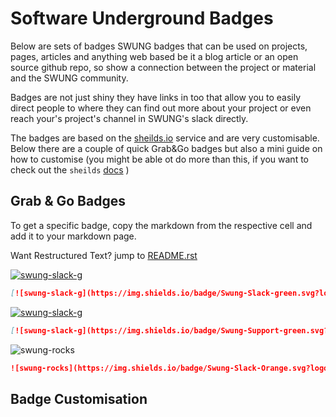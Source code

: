 # Software Underground Badges

Below are sets of badges SWUNG badges that can be used on projects, pages, articles and anything web based be it a blog article or an open source github repo, so show a connection between the project or material and the SWUNG community.

Badges are not just shiny they have links in too that allow you to easily direct people to where they can find out more about your project or even reach your's project's channel in SWUNG's slack directly. 

The badges are based on the [sheilds.io]() service and are very customisable. Below there are a couple of quick Grab&Go badges but also a mini guide on how to customise (you might be able ot do more than this, if you want to check out the `sheilds` [docs]() )


## Grab & Go Badges

To get a specific badge, copy the markdown from the respective cell and add it to your markdown page.

Want Restructured Text? jump to [README.rst](README.rst)

[![swung-slack-g](https://img.shields.io/badge/Swung-Slack-green.svg?logo=data%3Aimage%2Fpng%3Bbase64%2CiVBORw0KGgoAAAANSUhEUgAAABoAAAAaCAYAAACpSkzOAAAABmJLR0QA%2FwD%2FAP%2BgvaeTAAAACXBIWXMAAA7DAAAOwwHHb6hkAAAAB3RJTUUH5AYaFSENGSa5qgAABmZJREFUSMeFlltsVNcVhr%2B1z5m7Zzy%2BxaBwcQrGQOpgCAkKtSBQIqJepKhPBULpQ6sKBVWVKqXtSy%2BR0qYXqa2qRmlDCzjBEZGKUCK1TWqlNiGIEKDQBtf4Fki4OIxnxrex53LOXn2YwbjEtOvlHG3tvX%2Btf%2B21%2Fl%2BYJ1QVEbn1vwLYBWwCVgG1lW0ZoA%2FoAQ6LSP%2BdZ%2BeGzAMiIqK%2Bem0GpxNYVeBj3j2b4NCfM2QnfAAaa11al4fZuCZK24owQJ9v%2BbLryIVbd9wVSNUaEWNVtQPYfXHmAD0T32ZJeBM1Q8d0zzMDUpMwAFgLJU%2BxClURw9NfqedLWxMAHSKyR1WNiNhPAM0B6c%2FbdPORTLuOeUMSNkmMBHgyeo32bwwRDMh8bDM%2BZVl0j6uvPrdYknFnSESWzwUzt%2BkyVlUHx7zh5j%2BmPkXBjosjLkWdominiMQ%2BoiEZxuq8OFRXGXJ5K5%2Fde5nha8VlqjooIlZVBcBUiqeqemjGppd1ptfhSpS8pmmN7GVf4whPNY4Di9m%2BMcR03nK3sBbCQeFbv7gBsExVOyp3l6nz1VtjcM4fTK3Uok5IXtPsrHuPevcBXk8d4dWPX6I%2BsIB9wf1s%2B2Y%2FVbFynUIBIeDeplIECiXl5Iv3kbLogogRgbWukfNumT%2FnlYszBxj3hwXg0cQvqXcfYNu5tVyYPE%2B1G8dXn%2BfW72fH49U8sSlOPGr4SccoF4cKs3WzFrY%2BFCMUNmz%2Ba0aeWR1l15JwJ7DaVPpk1YnJ7xIxtQRNjDXRvTx%2F9ef0Tl0g6SYQhAlvmkH%2Fgv74qUaiTSG8ewJ0%2FGgRK5aG8Cts5ouWDa1RxoDRovK9i9MAq1S12QA7b5ROUdBxBIeQ1ACG49m%2FEXPis7Qk3ChHbx6Qw1dgXVeWB7uyDOctP%2Fx6w2zdrIVIyFCyiq8wXlJOZzyAXQbY%2FGGhC8EAilJ%2BVg7ufxU6IAHeSvewfQEadiDuCr%2B6NE1LU4hwUFAF1xFGRkvEjVDlgiPwVqoEsNkAq0ZKp3EIYrFM2xGm7Uc8u%2FzXjHkTmHIHoCiDM73E3IIsDCtRV3gn7QHQ0hTCt0ooKLw%2FWCAM1AcNISOcHSsBrDRAbc7eQMQBFFciHM18kaZIMz3r%2F0HO5mazytsiw%2FmTtCYiGGCkQlltwkEVjMDVmyUA6oIGR%2BDGjAWoM3f2giHAhH%2BFI5nPsDrWxqWNE9S4tUz5k1S7cQ5df4k9S6qY9JRipXtr4w5WQYH0eHkWrqxy8FTn3AvpmFmIqj%2B76EiQjNfHH1JNWFKc3vABj9V9npw%2FRXfmBNsaoTRnRAQDAgqqMJr1KBWUtUmHaR8WRgzAqAH6FgYexqd4R2Yuns5wcLSFK4U36bj%2FdbbUbGdoZoCi3uS%2Bqtt73TlNWygpqXGfZTGXnKesrwkA9BmgZ0noMZT5R0tQ4hzLfo4rhS46W%2F%2BCAn3T7%2BhDySiWMl2RkHArP8dAesKjPixYVbbUBwB6DHB4QWADIamuHPtkhE0t3ZP7ANhe9zgvXP2dfK0pymRJmQLiEYNW6mEVljYGuDzlkwwaHq51AQ4bERkAetvjP2XCT6H480AJeZsB4N7QYt7OnuSROtRXJV2wNNS4qIJvlbUtERJxhxcv5%2FlNWwygV0QGyzKBv%2FP%2ByFfZXf%2ButoR3UuXcS95mKNgxSjpN3qZZFHwUgFPjx5n2c9wo9ktrtcOZtMeWB2NEw4b2thivPLuIS1M%2BAzmrTy4O4ys7Zv1B5fsnVdWCr7PxYf7vej73ex2YeU1VVY9nu7ShG63vRo%2Fe%2FK1%2B518FbXkjo3OjO1XU2LFRzRZ9VdWDczFQ1VsCOHgpd1G%2FcG6jHrj2vPbn%2BjVdHNfr%2BRH92eXva2MPuvxEQpe%2BHdEnzm%2FQf4%2BrRo%2BldMUbGd393oS2dWU0cDSlw1OequrALVG9Q8rLsquqg2OlzLL2Myu1N5eShgB4CjEnSMSJYrX8Oj0t8UH7NMnX0iSDwmhBWRl3tKs9IcmgGRSRZqtqzFwpL4uWWKvWiMjyZKC24%2F1HbsrLn95Pwk3gCpS0yIw%2Fg6clPC2RLc3QmzvJupoARQsvrItxZmtSkkFz6E6Q%2F2m3PFta44jbCaw%2BO3GK7uybnJs8xfXC1fLYCdTz9NIfsCS0mYVhAHp9ZYdr5J%2F%2F127dxUA2AzuBzRUDWVfZlq4YyG6gs9ImdzWQ%2FwFNRlgCFdG5bAAAAABJRU5ErkJggg%3D%3D)](https://swung.slack.com/)

```markdown
[![swung-slack-g](https://img.shields.io/badge/Swung-Slack-green.svg?logo=data%3Aimage%2Fpng%3Bbase64%2CiVBORw0KGgoAAAANSUhEUgAAABoAAAAaCAYAAACpSkzOAAAABmJLR0QA%2FwD%2FAP%2BgvaeTAAAACXBIWXMAAA7DAAAOwwHHb6hkAAAAB3RJTUUH5AYaFSENGSa5qgAABmZJREFUSMeFlltsVNcVhr%2B1z5m7Zzy%2BxaBwcQrGQOpgCAkKtSBQIqJepKhPBULpQ6sKBVWVKqXtSy%2BR0qYXqa2qRmlDCzjBEZGKUCK1TWqlNiGIEKDQBtf4Fki4OIxnxrex53LOXn2YwbjEtOvlHG3tvX%2Btf%2B21%2Fl%2BYJ1QVEbn1vwLYBWwCVgG1lW0ZoA%2FoAQ6LSP%2BdZ%2BeGzAMiIqK%2Bem0GpxNYVeBj3j2b4NCfM2QnfAAaa11al4fZuCZK24owQJ9v%2BbLryIVbd9wVSNUaEWNVtQPYfXHmAD0T32ZJeBM1Q8d0zzMDUpMwAFgLJU%2BxClURw9NfqedLWxMAHSKyR1WNiNhPAM0B6c%2FbdPORTLuOeUMSNkmMBHgyeo32bwwRDMh8bDM%2BZVl0j6uvPrdYknFnSESWzwUzt%2BkyVlUHx7zh5j%2BmPkXBjosjLkWdominiMQ%2BoiEZxuq8OFRXGXJ5K5%2Fde5nha8VlqjooIlZVBcBUiqeqemjGppd1ptfhSpS8pmmN7GVf4whPNY4Di9m%2BMcR03nK3sBbCQeFbv7gBsExVOyp3l6nz1VtjcM4fTK3Uok5IXtPsrHuPevcBXk8d4dWPX6I%2BsIB9wf1s%2B2Y%2FVbFynUIBIeDeplIECiXl5Iv3kbLogogRgbWukfNumT%2FnlYszBxj3hwXg0cQvqXcfYNu5tVyYPE%2B1G8dXn%2BfW72fH49U8sSlOPGr4SccoF4cKs3WzFrY%2BFCMUNmz%2Ba0aeWR1l15JwJ7DaVPpk1YnJ7xIxtQRNjDXRvTx%2F9ef0Tl0g6SYQhAlvmkH%2Fgv74qUaiTSG8ewJ0%2FGgRK5aG8Cts5ouWDa1RxoDRovK9i9MAq1S12QA7b5ROUdBxBIeQ1ACG49m%2FEXPis7Qk3ChHbx6Qw1dgXVeWB7uyDOctP%2Fx6w2zdrIVIyFCyiq8wXlJOZzyAXQbY%2FGGhC8EAilJ%2BVg7ufxU6IAHeSvewfQEadiDuCr%2B6NE1LU4hwUFAF1xFGRkvEjVDlgiPwVqoEsNkAq0ZKp3EIYrFM2xGm7Uc8u%2FzXjHkTmHIHoCiDM73E3IIsDCtRV3gn7QHQ0hTCt0ooKLw%2FWCAM1AcNISOcHSsBrDRAbc7eQMQBFFciHM18kaZIMz3r%2F0HO5mazytsiw%2FmTtCYiGGCkQlltwkEVjMDVmyUA6oIGR%2BDGjAWoM3f2giHAhH%2BFI5nPsDrWxqWNE9S4tUz5k1S7cQ5df4k9S6qY9JRipXtr4w5WQYH0eHkWrqxy8FTn3AvpmFmIqj%2B76EiQjNfHH1JNWFKc3vABj9V9npw%2FRXfmBNsaoTRnRAQDAgqqMJr1KBWUtUmHaR8WRgzAqAH6FgYexqd4R2Yuns5wcLSFK4U36bj%2FdbbUbGdoZoCi3uS%2Bqtt73TlNWygpqXGfZTGXnKesrwkA9BmgZ0noMZT5R0tQ4hzLfo4rhS46W%2F%2BCAn3T7%2BhDySiWMl2RkHArP8dAesKjPixYVbbUBwB6DHB4QWADIamuHPtkhE0t3ZP7ANhe9zgvXP2dfK0pymRJmQLiEYNW6mEVljYGuDzlkwwaHq51AQ4bERkAetvjP2XCT6H480AJeZsB4N7QYt7OnuSROtRXJV2wNNS4qIJvlbUtERJxhxcv5%2FlNWwygV0QGyzKBv%2FP%2ByFfZXf%2ButoR3UuXcS95mKNgxSjpN3qZZFHwUgFPjx5n2c9wo9ktrtcOZtMeWB2NEw4b2thivPLuIS1M%2BAzmrTy4O4ys7Zv1B5fsnVdWCr7PxYf7vej73ex2YeU1VVY9nu7ShG63vRo%2Fe%2FK1%2B518FbXkjo3OjO1XU2LFRzRZ9VdWDczFQ1VsCOHgpd1G%2FcG6jHrj2vPbn%2BjVdHNfr%2BRH92eXva2MPuvxEQpe%2BHdEnzm%2FQf4%2BrRo%2BldMUbGd393oS2dWU0cDSlw1OequrALVG9Q8rLsquqg2OlzLL2Myu1N5eShgB4CjEnSMSJYrX8Oj0t8UH7NMnX0iSDwmhBWRl3tKs9IcmgGRSRZqtqzFwpL4uWWKvWiMjyZKC24%2F1HbsrLn95Pwk3gCpS0yIw%2Fg6clPC2RLc3QmzvJupoARQsvrItxZmtSkkFz6E6Q%2F2m3PFta44jbCaw%2BO3GK7uybnJs8xfXC1fLYCdTz9NIfsCS0mYVhAHp9ZYdr5J%2F%2F127dxUA2AzuBzRUDWVfZlq4YyG6gs9ImdzWQ%2FwFNRlgCFdG5bAAAAABJRU5ErkJggg%3D%3D)](https://swung.slack.com/)
```

[![swung-slack-g](https://img.shields.io/badge/Swung-Support-green.svg?logo=data%3Aimage%2Fpng%3Bbase64%2CiVBORw0KGgoAAAANSUhEUgAAABoAAAAaCAYAAACpSkzOAAAABmJLR0QA%2FwD%2FAP%2BgvaeTAAAACXBIWXMAAA7DAAAOwwHHb6hkAAAAB3RJTUUH5AYaFSENGSa5qgAABmZJREFUSMeFlltsVNcVhr%2B1z5m7Zzy%2BxaBwcQrGQOpgCAkKtSBQIqJepKhPBULpQ6sKBVWVKqXtSy%2BR0qYXqa2qRmlDCzjBEZGKUCK1TWqlNiGIEKDQBtf4Fki4OIxnxrex53LOXn2YwbjEtOvlHG3tvX%2Btf%2B21%2Fl%2BYJ1QVEbn1vwLYBWwCVgG1lW0ZoA%2FoAQ6LSP%2BdZ%2BeGzAMiIqK%2Bem0GpxNYVeBj3j2b4NCfM2QnfAAaa11al4fZuCZK24owQJ9v%2BbLryIVbd9wVSNUaEWNVtQPYfXHmAD0T32ZJeBM1Q8d0zzMDUpMwAFgLJU%2BxClURw9NfqedLWxMAHSKyR1WNiNhPAM0B6c%2FbdPORTLuOeUMSNkmMBHgyeo32bwwRDMh8bDM%2BZVl0j6uvPrdYknFnSESWzwUzt%2BkyVlUHx7zh5j%2BmPkXBjosjLkWdominiMQ%2BoiEZxuq8OFRXGXJ5K5%2Fde5nha8VlqjooIlZVBcBUiqeqemjGppd1ptfhSpS8pmmN7GVf4whPNY4Di9m%2BMcR03nK3sBbCQeFbv7gBsExVOyp3l6nz1VtjcM4fTK3Uok5IXtPsrHuPevcBXk8d4dWPX6I%2BsIB9wf1s%2B2Y%2FVbFynUIBIeDeplIECiXl5Iv3kbLogogRgbWukfNumT%2FnlYszBxj3hwXg0cQvqXcfYNu5tVyYPE%2B1G8dXn%2BfW72fH49U8sSlOPGr4SccoF4cKs3WzFrY%2BFCMUNmz%2Ba0aeWR1l15JwJ7DaVPpk1YnJ7xIxtQRNjDXRvTx%2F9ef0Tl0g6SYQhAlvmkH%2Fgv74qUaiTSG8ewJ0%2FGgRK5aG8Cts5ouWDa1RxoDRovK9i9MAq1S12QA7b5ROUdBxBIeQ1ACG49m%2FEXPis7Qk3ChHbx6Qw1dgXVeWB7uyDOctP%2Fx6w2zdrIVIyFCyiq8wXlJOZzyAXQbY%2FGGhC8EAilJ%2BVg7ufxU6IAHeSvewfQEadiDuCr%2B6NE1LU4hwUFAF1xFGRkvEjVDlgiPwVqoEsNkAq0ZKp3EIYrFM2xGm7Uc8u%2FzXjHkTmHIHoCiDM73E3IIsDCtRV3gn7QHQ0hTCt0ooKLw%2FWCAM1AcNISOcHSsBrDRAbc7eQMQBFFciHM18kaZIMz3r%2F0HO5mazytsiw%2FmTtCYiGGCkQlltwkEVjMDVmyUA6oIGR%2BDGjAWoM3f2giHAhH%2BFI5nPsDrWxqWNE9S4tUz5k1S7cQ5df4k9S6qY9JRipXtr4w5WQYH0eHkWrqxy8FTn3AvpmFmIqj%2B76EiQjNfHH1JNWFKc3vABj9V9npw%2FRXfmBNsaoTRnRAQDAgqqMJr1KBWUtUmHaR8WRgzAqAH6FgYexqd4R2Yuns5wcLSFK4U36bj%2FdbbUbGdoZoCi3uS%2Bqtt73TlNWygpqXGfZTGXnKesrwkA9BmgZ0noMZT5R0tQ4hzLfo4rhS46W%2F%2BCAn3T7%2BhDySiWMl2RkHArP8dAesKjPixYVbbUBwB6DHB4QWADIamuHPtkhE0t3ZP7ANhe9zgvXP2dfK0pymRJmQLiEYNW6mEVljYGuDzlkwwaHq51AQ4bERkAetvjP2XCT6H480AJeZsB4N7QYt7OnuSROtRXJV2wNNS4qIJvlbUtERJxhxcv5%2FlNWwygV0QGyzKBv%2FP%2ByFfZXf%2ButoR3UuXcS95mKNgxSjpN3qZZFHwUgFPjx5n2c9wo9ktrtcOZtMeWB2NEw4b2thivPLuIS1M%2BAzmrTy4O4ys7Zv1B5fsnVdWCr7PxYf7vej73ex2YeU1VVY9nu7ShG63vRo%2Fe%2FK1%2B518FbXkjo3OjO1XU2LFRzRZ9VdWDczFQ1VsCOHgpd1G%2FcG6jHrj2vPbn%2BjVdHNfr%2BRH92eXva2MPuvxEQpe%2BHdEnzm%2FQf4%2BrRo%2BldMUbGd393oS2dWU0cDSlw1OequrALVG9Q8rLsquqg2OlzLL2Myu1N5eShgB4CjEnSMSJYrX8Oj0t8UH7NMnX0iSDwmhBWRl3tKs9IcmgGRSRZqtqzFwpL4uWWKvWiMjyZKC24%2F1HbsrLn95Pwk3gCpS0yIw%2Fg6clPC2RLc3QmzvJupoARQsvrItxZmtSkkFz6E6Q%2F2m3PFta44jbCaw%2BO3GK7uybnJs8xfXC1fLYCdTz9NIfsCS0mYVhAHp9ZYdr5J%2F%2F127dxUA2AzuBzRUDWVfZlq4YyG6gs9ImdzWQ%2FwFNRlgCFdG5bAAAAABJRU5ErkJggg%3D%3D)](https://swung.slack.com/)

```markdown
[![swung-slack-g](https://img.shields.io/badge/Swung-Support-green.svg?logo=data%3Aimage%2Fpng%3Bbase64%2CiVBORw0KGgoAAAANSUhEUgAAABoAAAAaCAYAAACpSkzOAAAABmJLR0QA%2FwD%2FAP%2BgvaeTAAAACXBIWXMAAA7DAAAOwwHHb6hkAAAAB3RJTUUH5AYaFSENGSa5qgAABmZJREFUSMeFlltsVNcVhr%2B1z5m7Zzy%2BxaBwcQrGQOpgCAkKtSBQIqJepKhPBULpQ6sKBVWVKqXtSy%2BR0qYXqa2qRmlDCzjBEZGKUCK1TWqlNiGIEKDQBtf4Fki4OIxnxrex53LOXn2YwbjEtOvlHG3tvX%2Btf%2B21%2Fl%2BYJ1QVEbn1vwLYBWwCVgG1lW0ZoA%2FoAQ6LSP%2BdZ%2BeGzAMiIqK%2Bem0GpxNYVeBj3j2b4NCfM2QnfAAaa11al4fZuCZK24owQJ9v%2BbLryIVbd9wVSNUaEWNVtQPYfXHmAD0T32ZJeBM1Q8d0zzMDUpMwAFgLJU%2BxClURw9NfqedLWxMAHSKyR1WNiNhPAM0B6c%2FbdPORTLuOeUMSNkmMBHgyeo32bwwRDMh8bDM%2BZVl0j6uvPrdYknFnSESWzwUzt%2BkyVlUHx7zh5j%2BmPkXBjosjLkWdominiMQ%2BoiEZxuq8OFRXGXJ5K5%2Fde5nha8VlqjooIlZVBcBUiqeqemjGppd1ptfhSpS8pmmN7GVf4whPNY4Di9m%2BMcR03nK3sBbCQeFbv7gBsExVOyp3l6nz1VtjcM4fTK3Uok5IXtPsrHuPevcBXk8d4dWPX6I%2BsIB9wf1s%2B2Y%2FVbFynUIBIeDeplIECiXl5Iv3kbLogogRgbWukfNumT%2FnlYszBxj3hwXg0cQvqXcfYNu5tVyYPE%2B1G8dXn%2BfW72fH49U8sSlOPGr4SccoF4cKs3WzFrY%2BFCMUNmz%2Ba0aeWR1l15JwJ7DaVPpk1YnJ7xIxtQRNjDXRvTx%2F9ef0Tl0g6SYQhAlvmkH%2Fgv74qUaiTSG8ewJ0%2FGgRK5aG8Cts5ouWDa1RxoDRovK9i9MAq1S12QA7b5ROUdBxBIeQ1ACG49m%2FEXPis7Qk3ChHbx6Qw1dgXVeWB7uyDOctP%2Fx6w2zdrIVIyFCyiq8wXlJOZzyAXQbY%2FGGhC8EAilJ%2BVg7ufxU6IAHeSvewfQEadiDuCr%2B6NE1LU4hwUFAF1xFGRkvEjVDlgiPwVqoEsNkAq0ZKp3EIYrFM2xGm7Uc8u%2FzXjHkTmHIHoCiDM73E3IIsDCtRV3gn7QHQ0hTCt0ooKLw%2FWCAM1AcNISOcHSsBrDRAbc7eQMQBFFciHM18kaZIMz3r%2F0HO5mazytsiw%2FmTtCYiGGCkQlltwkEVjMDVmyUA6oIGR%2BDGjAWoM3f2giHAhH%2BFI5nPsDrWxqWNE9S4tUz5k1S7cQ5df4k9S6qY9JRipXtr4w5WQYH0eHkWrqxy8FTn3AvpmFmIqj%2B76EiQjNfHH1JNWFKc3vABj9V9npw%2FRXfmBNsaoTRnRAQDAgqqMJr1KBWUtUmHaR8WRgzAqAH6FgYexqd4R2Yuns5wcLSFK4U36bj%2FdbbUbGdoZoCi3uS%2Bqtt73TlNWygpqXGfZTGXnKesrwkA9BmgZ0noMZT5R0tQ4hzLfo4rhS46W%2F%2BCAn3T7%2BhDySiWMl2RkHArP8dAesKjPixYVbbUBwB6DHB4QWADIamuHPtkhE0t3ZP7ANhe9zgvXP2dfK0pymRJmQLiEYNW6mEVljYGuDzlkwwaHq51AQ4bERkAetvjP2XCT6H480AJeZsB4N7QYt7OnuSROtRXJV2wNNS4qIJvlbUtERJxhxcv5%2FlNWwygV0QGyzKBv%2FP%2ByFfZXf%2ButoR3UuXcS95mKNgxSjpN3qZZFHwUgFPjx5n2c9wo9ktrtcOZtMeWB2NEw4b2thivPLuIS1M%2BAzmrTy4O4ys7Zv1B5fsnVdWCr7PxYf7vej73ex2YeU1VVY9nu7ShG63vRo%2Fe%2FK1%2B518FbXkjo3OjO1XU2LFRzRZ9VdWDczFQ1VsCOHgpd1G%2FcG6jHrj2vPbn%2BjVdHNfr%2BRH92eXva2MPuvxEQpe%2BHdEnzm%2FQf4%2BrRo%2BldMUbGd393oS2dWU0cDSlw1OequrALVG9Q8rLsquqg2OlzLL2Myu1N5eShgB4CjEnSMSJYrX8Oj0t8UH7NMnX0iSDwmhBWRl3tKs9IcmgGRSRZqtqzFwpL4uWWKvWiMjyZKC24%2F1HbsrLn95Pwk3gCpS0yIw%2Fg6clPC2RLc3QmzvJupoARQsvrItxZmtSkkFz6E6Q%2F2m3PFta44jbCaw%2BO3GK7uybnJs8xfXC1fLYCdTz9NIfsCS0mYVhAHp9ZYdr5J%2F%2F127dxUA2AzuBzRUDWVfZlq4YyG6gs9ImdzWQ%2FwFNRlgCFdG5bAAAAABJRU5ErkJggg%3D%3D)](https://swung.slack.com/)
```

![swung-rocks](https://img.shields.io/badge/Swung-Rocks-Orange?logo=data%3Aimage%2Fpng%3Bbase64%2CiVBORw0KGgoAAAANSUhEUgAAABoAAAAaCAYAAACpSkzOAAAABmJLR0QA%2FwD%2FAP%2BgvaeTAAAACXBIWXMAAA7DAAAOwwHHb6hkAAAAB3RJTUUH5AYaFSENGSa5qgAABmZJREFUSMeFlltsVNcVhr%2B1z5m7Zzy%2BxaBwcQrGQOpgCAkKtSBQIqJepKhPBULpQ6sKBVWVKqXtSy%2BR0qYXqa2qRmlDCzjBEZGKUCK1TWqlNiGIEKDQBtf4Fki4OIxnxrex53LOXn2YwbjEtOvlHG3tvX%2Btf%2B21%2Fl%2BYJ1QVEbn1vwLYBWwCVgG1lW0ZoA%2FoAQ6LSP%2BdZ%2BeGzAMiIqK%2Bem0GpxNYVeBj3j2b4NCfM2QnfAAaa11al4fZuCZK24owQJ9v%2BbLryIVbd9wVSNUaEWNVtQPYfXHmAD0T32ZJeBM1Q8d0zzMDUpMwAFgLJU%2BxClURw9NfqedLWxMAHSKyR1WNiNhPAM0B6c%2FbdPORTLuOeUMSNkmMBHgyeo32bwwRDMh8bDM%2BZVl0j6uvPrdYknFnSESWzwUzt%2BkyVlUHx7zh5j%2BmPkXBjosjLkWdominiMQ%2BoiEZxuq8OFRXGXJ5K5%2Fde5nha8VlqjooIlZVBcBUiqeqemjGppd1ptfhSpS8pmmN7GVf4whPNY4Di9m%2BMcR03nK3sBbCQeFbv7gBsExVOyp3l6nz1VtjcM4fTK3Uok5IXtPsrHuPevcBXk8d4dWPX6I%2BsIB9wf1s%2B2Y%2FVbFynUIBIeDeplIECiXl5Iv3kbLogogRgbWukfNumT%2FnlYszBxj3hwXg0cQvqXcfYNu5tVyYPE%2B1G8dXn%2BfW72fH49U8sSlOPGr4SccoF4cKs3WzFrY%2BFCMUNmz%2Ba0aeWR1l15JwJ7DaVPpk1YnJ7xIxtQRNjDXRvTx%2F9ef0Tl0g6SYQhAlvmkH%2Fgv74qUaiTSG8ewJ0%2FGgRK5aG8Cts5ouWDa1RxoDRovK9i9MAq1S12QA7b5ROUdBxBIeQ1ACG49m%2FEXPis7Qk3ChHbx6Qw1dgXVeWB7uyDOctP%2Fx6w2zdrIVIyFCyiq8wXlJOZzyAXQbY%2FGGhC8EAilJ%2BVg7ufxU6IAHeSvewfQEadiDuCr%2B6NE1LU4hwUFAF1xFGRkvEjVDlgiPwVqoEsNkAq0ZKp3EIYrFM2xGm7Uc8u%2FzXjHkTmHIHoCiDM73E3IIsDCtRV3gn7QHQ0hTCt0ooKLw%2FWCAM1AcNISOcHSsBrDRAbc7eQMQBFFciHM18kaZIMz3r%2F0HO5mazytsiw%2FmTtCYiGGCkQlltwkEVjMDVmyUA6oIGR%2BDGjAWoM3f2giHAhH%2BFI5nPsDrWxqWNE9S4tUz5k1S7cQ5df4k9S6qY9JRipXtr4w5WQYH0eHkWrqxy8FTn3AvpmFmIqj%2B76EiQjNfHH1JNWFKc3vABj9V9npw%2FRXfmBNsaoTRnRAQDAgqqMJr1KBWUtUmHaR8WRgzAqAH6FgYexqd4R2Yuns5wcLSFK4U36bj%2FdbbUbGdoZoCi3uS%2Bqtt73TlNWygpqXGfZTGXnKesrwkA9BmgZ0noMZT5R0tQ4hzLfo4rhS46W%2F%2BCAn3T7%2BhDySiWMl2RkHArP8dAesKjPixYVbbUBwB6DHB4QWADIamuHPtkhE0t3ZP7ANhe9zgvXP2dfK0pymRJmQLiEYNW6mEVljYGuDzlkwwaHq51AQ4bERkAetvjP2XCT6H480AJeZsB4N7QYt7OnuSROtRXJV2wNNS4qIJvlbUtERJxhxcv5%2FlNWwygV0QGyzKBv%2FP%2ByFfZXf%2ButoR3UuXcS95mKNgxSjpN3qZZFHwUgFPjx5n2c9wo9ktrtcOZtMeWB2NEw4b2thivPLuIS1M%2BAzmrTy4O4ys7Zv1B5fsnVdWCr7PxYf7vej73ex2YeU1VVY9nu7ShG63vRo%2Fe%2FK1%2B518FbXkjo3OjO1XU2LFRzRZ9VdWDczFQ1VsCOHgpd1G%2FcG6jHrj2vPbn%2BjVdHNfr%2BRH92eXva2MPuvxEQpe%2BHdEnzm%2FQf4%2BrRo%2BldMUbGd393oS2dWU0cDSlw1OequrALVG9Q8rLsquqg2OlzLL2Myu1N5eShgB4CjEnSMSJYrX8Oj0t8UH7NMnX0iSDwmhBWRl3tKs9IcmgGRSRZqtqzFwpL4uWWKvWiMjyZKC24%2F1HbsrLn95Pwk3gCpS0yIw%2Fg6clPC2RLc3QmzvJupoARQsvrItxZmtSkkFz6E6Q%2F2m3PFta44jbCaw%2BO3GK7uybnJs8xfXC1fLYCdTz9NIfsCS0mYVhAHp9ZYdr5J%2F%2F127dxUA2AzuBzRUDWVfZlq4YyG6gs9ImdzWQ%2FwFNRlgCFdG5bAAAAABJRU5ErkJggg%3D%3D&link=https://softwareunderground.org/&link=https://swung.slack.com/)

```markdown
![swung-rocks](https://img.shields.io/badge/Swung-Slack-Orange.svg?logo=data%3Aimage%2Fpng%3Bbase64%2CiVBORw0KGgoAAAANSUhEUgAAABoAAAAaCAYAAACpSkzOAAAABmJLR0QA%2FwD%2FAP%2BgvaeTAAAACXBIWXMAAA7DAAAOwwHHb6hkAAAAB3RJTUUH5AYaFSENGSa5qgAABmZJREFUSMeFlltsVNcVhr%2B1z5m7Zzy%2BxaBwcQrGQOpgCAkKtSBQIqJepKhPBULpQ6sKBVWVKqXtSy%2BR0qYXqa2qRmlDCzjBEZGKUCK1TWqlNiGIEKDQBtf4Fki4OIxnxrex53LOXn2YwbjEtOvlHG3tvX%2Btf%2B21%2Fl%2BYJ1QVEbn1vwLYBWwCVgG1lW0ZoA%2FoAQ6LSP%2BdZ%2BeGzAMiIqK%2Bem0GpxNYVeBj3j2b4NCfM2QnfAAaa11al4fZuCZK24owQJ9v%2BbLryIVbd9wVSNUaEWNVtQPYfXHmAD0T32ZJeBM1Q8d0zzMDUpMwAFgLJU%2BxClURw9NfqedLWxMAHSKyR1WNiNhPAM0B6c%2FbdPORTLuOeUMSNkmMBHgyeo32bwwRDMh8bDM%2BZVl0j6uvPrdYknFnSESWzwUzt%2BkyVlUHx7zh5j%2BmPkXBjosjLkWdominiMQ%2BoiEZxuq8OFRXGXJ5K5%2Fde5nha8VlqjooIlZVBcBUiqeqemjGppd1ptfhSpS8pmmN7GVf4whPNY4Di9m%2BMcR03nK3sBbCQeFbv7gBsExVOyp3l6nz1VtjcM4fTK3Uok5IXtPsrHuPevcBXk8d4dWPX6I%2BsIB9wf1s%2B2Y%2FVbFynUIBIeDeplIECiXl5Iv3kbLogogRgbWukfNumT%2FnlYszBxj3hwXg0cQvqXcfYNu5tVyYPE%2B1G8dXn%2BfW72fH49U8sSlOPGr4SccoF4cKs3WzFrY%2BFCMUNmz%2Ba0aeWR1l15JwJ7DaVPpk1YnJ7xIxtQRNjDXRvTx%2F9ef0Tl0g6SYQhAlvmkH%2Fgv74qUaiTSG8ewJ0%2FGgRK5aG8Cts5ouWDa1RxoDRovK9i9MAq1S12QA7b5ROUdBxBIeQ1ACG49m%2FEXPis7Qk3ChHbx6Qw1dgXVeWB7uyDOctP%2Fx6w2zdrIVIyFCyiq8wXlJOZzyAXQbY%2FGGhC8EAilJ%2BVg7ufxU6IAHeSvewfQEadiDuCr%2B6NE1LU4hwUFAF1xFGRkvEjVDlgiPwVqoEsNkAq0ZKp3EIYrFM2xGm7Uc8u%2FzXjHkTmHIHoCiDM73E3IIsDCtRV3gn7QHQ0hTCt0ooKLw%2FWCAM1AcNISOcHSsBrDRAbc7eQMQBFFciHM18kaZIMz3r%2F0HO5mazytsiw%2FmTtCYiGGCkQlltwkEVjMDVmyUA6oIGR%2BDGjAWoM3f2giHAhH%2BFI5nPsDrWxqWNE9S4tUz5k1S7cQ5df4k9S6qY9JRipXtr4w5WQYH0eHkWrqxy8FTn3AvpmFmIqj%2B76EiQjNfHH1JNWFKc3vABj9V9npw%2FRXfmBNsaoTRnRAQDAgqqMJr1KBWUtUmHaR8WRgzAqAH6FgYexqd4R2Yuns5wcLSFK4U36bj%2FdbbUbGdoZoCi3uS%2Bqtt73TlNWygpqXGfZTGXnKesrwkA9BmgZ0noMZT5R0tQ4hzLfo4rhS46W%2F%2BCAn3T7%2BhDySiWMl2RkHArP8dAesKjPixYVbbUBwB6DHB4QWADIamuHPtkhE0t3ZP7ANhe9zgvXP2dfK0pymRJmQLiEYNW6mEVljYGuDzlkwwaHq51AQ4bERkAetvjP2XCT6H480AJeZsB4N7QYt7OnuSROtRXJV2wNNS4qIJvlbUtERJxhxcv5%2FlNWwygV0QGyzKBv%2FP%2ByFfZXf%2ButoR3UuXcS95mKNgxSjpN3qZZFHwUgFPjx5n2c9wo9ktrtcOZtMeWB2NEw4b2thivPLuIS1M%2BAzmrTy4O4ys7Zv1B5fsnVdWCr7PxYf7vej73ex2YeU1VVY9nu7ShG63vRo%2Fe%2FK1%2B518FbXkjo3OjO1XU2LFRzRZ9VdWDczFQ1VsCOHgpd1G%2FcG6jHrj2vPbn%2BjVdHNfr%2BRH92eXva2MPuvxEQpe%2BHdEnzm%2FQf4%2BrRo%2BldMUbGd393oS2dWU0cDSlw1OequrALVG9Q8rLsquqg2OlzLL2Myu1N5eShgB4CjEnSMSJYrX8Oj0t8UH7NMnX0iSDwmhBWRl3tKs9IcmgGRSRZqtqzFwpL4uWWKvWiMjyZKC24%2F1HbsrLn95Pwk3gCpS0yIw%2Fg6clPC2RLc3QmzvJupoARQsvrItxZmtSkkFz6E6Q%2F2m3PFta44jbCaw%2BO3GK7uybnJs8xfXC1fLYCdTz9NIfsCS0mYVhAHp9ZYdr5J%2F%2F127dxUA2AzuBzRUDWVfZlq4YyG6gs9ImdzWQ%2FwFNRlgCFdG5bAAAAABJRU5ErkJggg%3D%3D&link=https://softwareunderground.org/&link=https://swung.slack.com/)
```

## Badge Customisation













